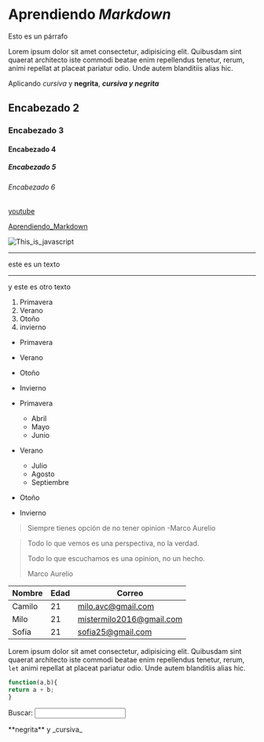 # Aprendiendo _Markdown_

Esto es un párrafo

Lorem ipsum dolor sit amet consectetur, adipisicing elit. Quibusdam sint quaerat architecto iste commodi beatae enim repellendus tenetur, rerum, animi repellat at placeat pariatur odio. Unde autem blanditiis alias hic.

Aplicando _cursiva_ y **negrita**, **_cursiva y negrita_**

## Encabezado 2

### Encabezado 3

#### Encabezado 4

##### Encabezado 5

###### Encabezado 6

[youtube](https://youtube.com)

[Aprendiendo_Markdown](#aprendiendo-markdown)

![This_is_javascript](https://jonmircha.com/img/blog/this-is-javascript.jpg)

---

este es un texto

---

y este es otro texto

1. Primavera
1. Verano
1. Otoño
1. invierno

- Primavera
- Verano
- Otoño
- Invierno

- Primavera
  - Abril
  - Mayo
  - Junio
- Verano
  - Julio
  - Agosto
  - Septiembre
- Otoño
- Invierno

> Siempre tienes opción de no tener opinion -Marco Aurelio

> Todo lo que vemos es una perspectiva, no la verdad.
>
> Todo lo que escuchamos es una opinion, no un hecho.
>
> Marco Aurelio

| Nombre | Edad | Correo                   |
| ------ | ---- | ------------------------ |
| Camilo | 21   | <milo.avc@gmail.com>       |
| Milo   | 21   | <mistermilo2016@gmail.com> |
| Sofia  | 21   | <sofia25@gmail.com>        |

Lorem ipsum dolor sit amet consectetur, adipisicing elit. Quibusdam sint quaerat architecto iste commodi beatae enim repellendus tenetur, rerum, `let` animi repellat at placeat pariatur odio. Unde autem blanditiis alias hic.

```js
function(a,b){
return a + b;
}
```

<form>
  <label for="q">Buscar:</label>
  <input typer="search" name="q" id="q">
</form>

<!-- Esto es un comentario en Marckdown --->

\*\*negrita\*\* y \_cursiva\_
